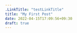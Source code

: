 ```yaml
---
.LinkTitle: "testLinkTitle"
title: "My First Post"
date: 2022-04-15T17:09:56+09:30
draft: true
---
```


